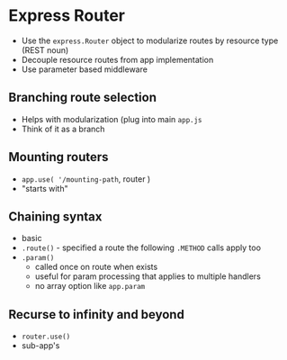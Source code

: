 Express Router
===

* Use the `express.Router` object to modularize routes by resource type (REST noun)
* Decouple resource routes from app implementation
* Use parameter based middleware

## Branching route selection

* Helps with modularization (plug into main `app.js`
* Think of it as a branch

## Mounting routers

* `app.use( '/mounting-path`, router )
* "starts with"

## Chaining syntax

* basic
* `.route()` - specified a route the following `.METHOD` calls apply too
* `.param()`
	* called once on route when exists
	* useful for param processing that applies to multiple handlers
	* no array option like `app.param`

## Recurse to infinity and beyond

* `router.use()`
* sub-app's

